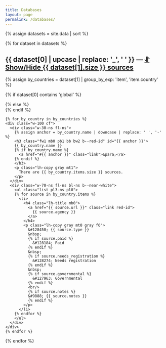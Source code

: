 ```yaml
---
title: Databases
layout: page
permalink: /databases/
---
```


<script>
  document.addEventListener('DOMContentLoaded', function(event) {
    document.querySelectorAll('.toggler').forEach(function(toggler) {
      toggler.onclick = function(event) {
        var list_elem = document.getElementById(
          this.getAttribute('href').replace('#', '')
        );
        if (list_elem) {
          list_elem.classList.toggle('dn');
        };
        return true;
      };
    });
  });
</script>

{% assign datasets = site.data | sort  %}

{% for dataset in datasets %}

  <h2 class="lh-title fw1">
    {{ dataset[0] | upcase | replace: '_', ' '  }}
    &mdash;
    <a href="#{{ dataset[0] }}-list" class="toggler link pointer fade gray">
      &#10607; Show/Hide {{ dataset[1].size }} sources
    </a>
  </h2>

  {% assign by_countries = dataset[1] | group_by_exp: 'item', 'item.country' %}

  {% if dataset[0] contains 'global' %}
  <div id="{{ dataset[0] }}-list" class="cf">
  {% else %}
  <div id="{{ dataset[0] }}-list" class="cf dn">
  {% endif %}

    {% for by_country in by_countries %}
    <div class="w-100 cf">
      <div class="w-30-ns fl-ns">
        {% assign anchor = by_country.name | downcase | replace: ' ', '-' %}
        <h3 class="fw1 mb0 pb1 bb bw2 b--red-id" id="{{ anchor }}">
        {{ by_country.name }}
        {% if by_country.name %}
          <a href="#{{ anchor }}" class="link">&para;</a>
        {% endif %}
        </h3>
        <p class="lh-copy gray mt1">
          There are {{ by_country.items.size }} sources.
        </p>
      </div>
      <div class="w-70-ns fl-ns bl-ns b--near-white">
        <ul class="list pl3-ns pl0">
        {% for source in by_country.items %}
          <li>
            <h4 class="lh-title mb0">
              <a href="{{ source.url }}" class="link red-id">
                {{ source.agency }}
              </a>
            </h4>
            <p class="lh-copy gray mt0 gray f6">
              &#128450; {{ source.type }}
              &nbsp;
              {% if source.paid %}
                &#128184; Paid
              {% endif %}
              &nbsp;
              {% if source.needs_registration %}
                &#128274; Needs registration
              {% endif %}
              &nbsp;
              {% if source.governmental %}
                &#127963; Governmental
              {% endif %}
              <br/>
              {% if source.notes %}
              &#9888; {{ source.notes }}
              {% endif %}
            </p>
          </li>
        {% endfor %}
        </ul>
      </div>
    </div>
    {% endfor %}
  </div>

{% endfor %}
